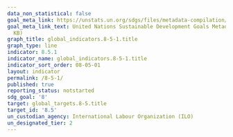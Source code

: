 ```yaml
---
data_non_statistical: false
goal_meta_link: https://unstats.un.org/sdgs/files/metadata-compilation/Metadata-Goal-8.pdf
goal_meta_link_text: United Nations Sustainable Development Goals Metadata (PDF 317
  KB)
graph_title: global_indicators.8-5-1.title
graph_type: line
indicator: 8.5.1
indicator_name: global_indicators.8-5-1.title
indicator_sort_order: 08-05-01
layout: indicator
permalink: /8-5-1/
published: true
reporting_status: notstarted
sdg_goal: '8'
target: global_targets.8-5.title
target_id: '8.5'
un_custodian_agency: International Labour Organization (ILO)
un_designated_tier: 2
---
```

